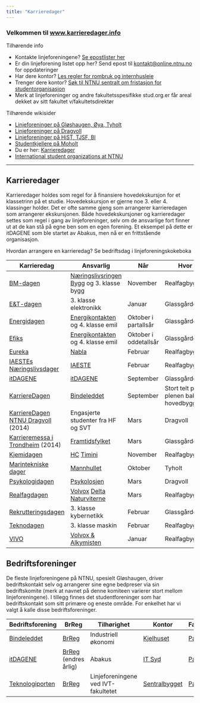 ```yaml
---
title: "Karrieredager"
---
```


### Velkommen til **www.karrieredager.info**

Tilhørende info

* Kontakte linjeforeningene? [Se epostlister her](https://online.ntnu.no/resourcecenter/mailinglists)
* Er din linjeforening listet opp her? Send epost til kontakt@online.ntnu.no for oppdateringer
* Har dere kontor? [Les regler for rombruk og internhusleie](https://innsida.ntnu.no/web/guest/wiki/-/wiki/Norsk/Regler+for+bruk+av+arealer)
* Trenger dere kontor? [Søk til NTNU sentralt om fristasjon for studentorganisasjon](https://innsida.ntnu.no/web/guest/wiki/-/wiki/Norsk/Lokaler+for+studentorganisasjoner+og+studentforeninger)
* Merk at linjeforeninger og andre fakultetsspesifikke stud.org.er får areal dekket av sitt fakultet v/fakultetsdirektør

Tilhørende wikisider

* [Linjeforeninger på Gløshaugen, Øya, Tyholt](/wiki/online/info/sosialt-og-okonomisk/linjeforeninger/)
* [Linjeforeninger på Dragvoll](/wiki/online/info/sosialt-og-okonomisk/linjeforeninger/dragvoll/)
* [Linjeforeninger på HiST, TJSF, BI](/wiki/online/info/sosialt-og-okonomisk/linjeforeninger/hist/)
* [Studentkjellere på Moholt](/wiki/online/info/sosialt-og-okonomisk/linjeforeninger/studentkjellere/)
* Du er her: [Karrieredager](/wiki/online/info/sosialt-og-okonomisk/linjeforeninger/karrieredager/)
* [International student organizations at NTNU](/wiki/online/info/sosialt-og-okonomisk/linjeforeninger/internasjonalorg/)

---
## Karrieredager

Karrieredager holdes som regel for å finansiere hovedekskursjon for et klassetrinn på et studie. Hovedekskursjon er gjerne noe 3. eller 4. klassinger holder. Det er ofte samme gjeng som arrangerer karrieredagen som arrangerer ekskursjonen. Både hovedekskursjoner og karrieredager settes som regel i gang av linjeforeninger, selv om de ansvarlige fort finner ut at de kan stå på egne ben som en egen forening. Et eksempel på dette er itDAGENE som ble startet av Abakus, men nå er en frittstående organisasjon. 

Hvordan arrangere en karrieredag? Se bedriftsdag i linjeforeningskokeboka

|Karrieredag|Ansvarlig|Når|Hvor|Facebook|
|---|---|---|---|---|
| [BM-dagen](http://www.bmdagen.no/) | [Næringslivsringen Bygg](http://www.bygg.ntnu.no/naringslivsringen/) og 3. klasse bygg | November | Realfagbygget | [Page](http://fb.com/BMdagen) |
| [E&T-dagen](http://www.etdagen.no/) | 3. klasse elektronikk | Januar | Glassgården | [Page](http://fb.com/etdagen) |
| [Energidagen](http://energikontakten.elkraft.ntnu.no/index.php?page=Energidagen) | [Energikontakten](http://energikontakten.elkraft.ntnu.no/) og 4. klasse emil | Oktober i partallsår | Glassgården | |
| [Efiks](http://efiks.no/) | [Energikontakten](http://energikontakten.elkraft.ntnu.no/) og 4. klasse emil | Oktober i oddetallsår | Glassgården | |
| [Eureka](http://www.nabla.ntnu.no/events/events.php?mode=show&id=321) | [Nabla](http://nabla.no) | Februar | Realfagbygget | |
| [IAESTEs Næringslivsdager](http://www.iaeste.no/nyweb/modules/content/index.php?id=93) | [IAESTE](http://iaeste.no) | Februar | Realfagbygget | [Page](http://fb.com/INTrondheim) |
| [itDAGENE](http://itdagene.no) | [itDAGENE](http://itdagene.no) | September | Glassgården | [Page](http://fb.com/itDAGENE) |
| [KarriereDagen](http://www.kdntnu.no) | [Bindeleddet](http://bindeleddet.no) | September | Stort telt på plenen bak hovedbygget | [Page](http://fb.com/kdntnu) |
| [KarriereDagen NTNU Dragvoll](http://www.knd14.no/) (2014) | Engasjerte studenter fra HF og SVT | Mars | Dragvoll | [Page](http://fb.com/KarrieredagenNTNUDragvoll) |
| [Karrieremessa i Trondheim](http://framtidsfylket.no/for-arbeidsgjevar/karrieremesser-2014/karriemesse-trondheim-2014/) (2014) | [Framtidsfylket](http://framtidsfylket.no/) | Mars | Glassgården | |
| [Kjemidagen](http://www.kjemidagen.no/) | [HC](http://www.hc.ntnu.no,) [Timini](https://www.timini.no/) | November | Realfagbygget | [Page](http://fb.com/Kjemidagen) |
| [Marintekniske dager](http://mannhullet.no/index.php/mtd.html) | [Mannhullet](http://mannhullet.no/) | Oktober | Tyholt | |
| [Psykologidagen](http://psykolosjen.no/) | [Psykolosjen](http://psykolosjen.no/) | Mars | Dragvoll | [Page](http://fb.com/pages/Psykologidagen/274020162748907) |
| [Realfagdagen](http://realfagdagen.no/) | [Volvox](http://www.volvox.no,) [Delta](http://org.ntnu.no/delta,) [Naturviterne](http://naturviterne.no) | Mars | Realfagbygget | |
| [Rekrutteringsdagen](http://www.rekrutteringsdagen.no/¨)| 3. klasse kybernetikk | Februar | Glassgården | [Page](http://fb.com/pages/Rekrutteringsdagen/158466262823) |
| [Teknodagen](http://smorekoppen.no/teknodagen/) | 3. klasse maskin | Februar |  Realfagbygget | [Page](http://fb.com/teknodagen) |
| [VIVO](http://fb.com/VIVOkarrieredag) | [Volvox & Alkymisten](http://volvox.no) | Januar | Realfagbygget | [Page](http://fb.com/VIVOkarrieredag) |

## Bedriftsforeninger

De fleste linjeforeningene på NTNU, spesielt Gløshaugen, driver bedriftskontakt selv og arrangerer sine egne bedpreser via sin bedriftskomite (merk at navnet på denne komiteen varierer stort mellom linjeforeningene). I tillegg finnes det studentforeninger som har bedriftskontakt som sitt primære og eneste område. For enkelhet har vi valgt å kalle disse bedriftsforeninger.

|Bedriftsforening|BrReg|Tilhørighet|Kontor|Facebook|
|---|---|---|---|---|
| [Bindeleddet](http://bindeleddet.no) |[BrReg](http://w2.brreg.no/enhet/sok/detalj.jsp?orgnr=984416628)|Industriell økonomi| [Kjelhuset](http://app.campusguiden.no/#&command=search&find=537&nid=6693&lon=10.40279283699&lat=63.41860091931&fromZ=0) |[Page](http://fb.com/bindeleddet.ntnu)|
|[itDAGENE](http://itdagene.no/) |[BrReg](http://w2.brreg.no/enhet/sok/detalj.jsp?orgnr=998933242) (endres årlig)|Abakus|[IT Syd](https://app.campusguiden.no/#&v=1&dest=37054&desttype=poi) |[Page](http://fb.com/itDAGENE)|
| [Teknologiporten](http://teknologiporten.no) |[BrReg](http://w2.brreg.no/enhet/sok/detalj.jsp?orgnr=988810703)|Linjeforeningene ved IVT-fakultetet| [Sentralbygget](http://app.campusguiden.no/#&command=search&find=220B&nid=5170&lon=10.40279283699&lat=63.41860091931&fromZ=0) |[Page](http://fb.com/Teknologiporten)|